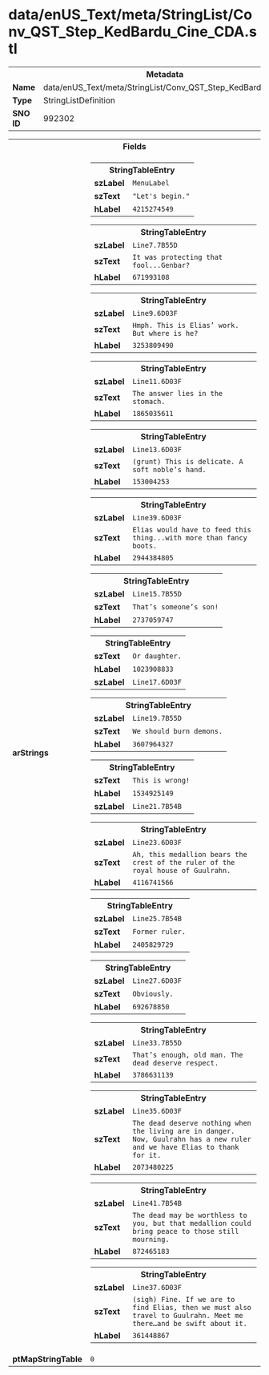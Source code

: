 <h1>data/enUS_Text/meta/StringList/Conv_QST_Step_KedBardu_Cine_CDA.stl</h1><table><tr><th colspan="100%">Metadata</th></tr><tr><td><b>Name</b></td><td>data/enUS_Text/meta/StringList/Conv_QST_Step_KedBardu_Cine_CDA.stl</td></tr><tr><td><b>Type</b></td><td>StringListDefinition</td></tr><tr><td><b>SNO ID</b></td><td>992302</td></tr></table>

<table><tr><th colspan="100%">Fields</th></tr><tr><td><b>arStrings</b></td><td><table><tr><th colspan="100%">StringTableEntry</th></tr><tr><td><b>szLabel</b></td><td><code>MenuLabel</code></td></tr><tr><td><b>szText</b></td><td><code>"Let's begin."</code></td></tr><tr><td><b>hLabel</b></td><td><code>4215274549</code></td></tr></table>


<table><tr><th colspan="100%">StringTableEntry</th></tr><tr><td><b>szLabel</b></td><td><code>Line7.7B55D</code></td></tr><tr><td><b>szText</b></td><td><code>It was protecting that fool...Genbar?</code></td></tr><tr><td><b>hLabel</b></td><td><code>671993108</code></td></tr></table>


<table><tr><th colspan="100%">StringTableEntry</th></tr><tr><td><b>szLabel</b></td><td><code>Line9.6D03F</code></td></tr><tr><td><b>szText</b></td><td><code>Hmph. This is Elias’ work. But where is he?</code></td></tr><tr><td><b>hLabel</b></td><td><code>3253809490</code></td></tr></table>


<table><tr><th colspan="100%">StringTableEntry</th></tr><tr><td><b>szLabel</b></td><td><code>Line11.6D03F</code></td></tr><tr><td><b>szText</b></td><td><code>The answer lies in the stomach.</code></td></tr><tr><td><b>hLabel</b></td><td><code>1865035611</code></td></tr></table>


<table><tr><th colspan="100%">StringTableEntry</th></tr><tr><td><b>szLabel</b></td><td><code>Line13.6D03F</code></td></tr><tr><td><b>szText</b></td><td><code>(grunt) This is delicate. A soft noble’s hand.</code></td></tr><tr><td><b>hLabel</b></td><td><code>153004253</code></td></tr></table>


<table><tr><th colspan="100%">StringTableEntry</th></tr><tr><td><b>szLabel</b></td><td><code>Line39.6D03F</code></td></tr><tr><td><b>szText</b></td><td><code>Elias would have to feed this thing...with more than fancy boots.</code></td></tr><tr><td><b>hLabel</b></td><td><code>2944384805</code></td></tr></table>


<table><tr><th colspan="100%">StringTableEntry</th></tr><tr><td><b>szLabel</b></td><td><code>Line15.7B55D</code></td></tr><tr><td><b>szText</b></td><td><code>That’s someone’s son!</code></td></tr><tr><td><b>hLabel</b></td><td><code>2737059747</code></td></tr></table>


<table><tr><th colspan="100%">StringTableEntry</th></tr><tr><td><b>szText</b></td><td><code>Or daughter.</code></td></tr><tr><td><b>hLabel</b></td><td><code>1023908833</code></td></tr><tr><td><b>szLabel</b></td><td><code>Line17.6D03F</code></td></tr></table>


<table><tr><th colspan="100%">StringTableEntry</th></tr><tr><td><b>szLabel</b></td><td><code>Line19.7B55D</code></td></tr><tr><td><b>szText</b></td><td><code>We should burn demons.</code></td></tr><tr><td><b>hLabel</b></td><td><code>3607964327</code></td></tr></table>


<table><tr><th colspan="100%">StringTableEntry</th></tr><tr><td><b>szText</b></td><td><code>This is wrong!</code></td></tr><tr><td><b>hLabel</b></td><td><code>1534925149</code></td></tr><tr><td><b>szLabel</b></td><td><code>Line21.7B54B</code></td></tr></table>


<table><tr><th colspan="100%">StringTableEntry</th></tr><tr><td><b>szLabel</b></td><td><code>Line23.6D03F</code></td></tr><tr><td><b>szText</b></td><td><code>Ah, this medallion bears the crest of the ruler of the royal house of Guulrahn.</code></td></tr><tr><td><b>hLabel</b></td><td><code>4116741566</code></td></tr></table>


<table><tr><th colspan="100%">StringTableEntry</th></tr><tr><td><b>szLabel</b></td><td><code>Line25.7B54B</code></td></tr><tr><td><b>szText</b></td><td><code>Former ruler.</code></td></tr><tr><td><b>hLabel</b></td><td><code>2405829729</code></td></tr></table>


<table><tr><th colspan="100%">StringTableEntry</th></tr><tr><td><b>szLabel</b></td><td><code>Line27.6D03F</code></td></tr><tr><td><b>szText</b></td><td><code>Obviously.</code></td></tr><tr><td><b>hLabel</b></td><td><code>692678850</code></td></tr></table>


<table><tr><th colspan="100%">StringTableEntry</th></tr><tr><td><b>szLabel</b></td><td><code>Line33.7B55D</code></td></tr><tr><td><b>szText</b></td><td><code>That’s enough, old man. The dead deserve respect.</code></td></tr><tr><td><b>hLabel</b></td><td><code>3786631139</code></td></tr></table>


<table><tr><th colspan="100%">StringTableEntry</th></tr><tr><td><b>szLabel</b></td><td><code>Line35.6D03F</code></td></tr><tr><td><b>szText</b></td><td><code>The dead deserve nothing when the living are in danger. Now, Guulrahn has a new ruler and we have Elias to thank for it.</code></td></tr><tr><td><b>hLabel</b></td><td><code>2073480225</code></td></tr></table>


<table><tr><th colspan="100%">StringTableEntry</th></tr><tr><td><b>szLabel</b></td><td><code>Line41.7B54B</code></td></tr><tr><td><b>szText</b></td><td><code>The dead may be worthless to you, but that medallion could bring peace to those still mourning.</code></td></tr><tr><td><b>hLabel</b></td><td><code>872465183</code></td></tr></table>


<table><tr><th colspan="100%">StringTableEntry</th></tr><tr><td><b>szLabel</b></td><td><code>Line37.6D03F</code></td></tr><tr><td><b>szText</b></td><td><code>(sigh) Fine. If we are to find Elias, then we must also travel to Guulrahn. Meet me there…and be swift about it.</code></td></tr><tr><td><b>hLabel</b></td><td><code>361448867</code></td></tr></table>


</td></tr><tr><td><b>ptMapStringTable</b></td><td><code>0</code></td></tr></table>

